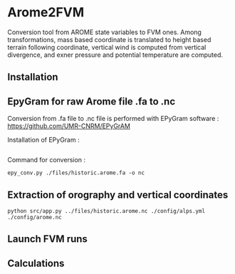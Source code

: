 # Arome2FVM
Conversion tool from AROME state variables to FVM ones. Among transformations, mass based coordinate is translated to height based terrain following coordinate, vertical wind is computed from vertical divergence, and exner pressure and potential temperature are computed.

## Installation

## EpyGram for raw Arome file .fa to .nc

Conversion from .fa file to .nc file is performed with EPyGram software : https://github.com/UMR-CNRM/EPyGrAM

Installation of EPyGram :
```

```

Command for conversion :
```
epy_conv.py ./files/historic.arome.fa -o nc
```

## Extraction of orography and vertical coordinates

```
python src/app.py ../files/historic.arome.nc ./config/alps.yml ./config/arome.nc
```

## Launch FVM runs

## Calculations